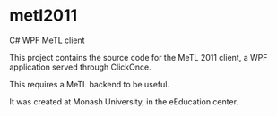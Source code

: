 # metl2011
C# WPF MeTL client

This project contains the source code for the MeTL 2011 client, a WPF application served through ClickOnce.

This requires a MeTL backend to be useful.

It was created at Monash University, in the eEducation center.
